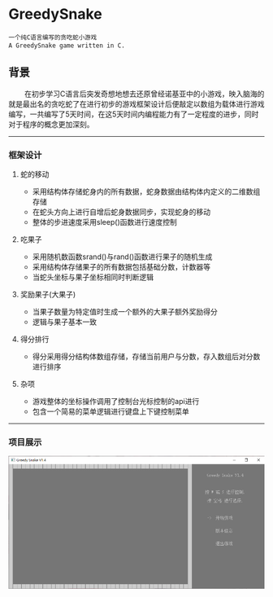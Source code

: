 # GreedySnake
    一个纯C语言编写的贪吃蛇小游戏
    A GreedySnake game written in C.

背景
---
&nbsp;&nbsp;&nbsp;&nbsp;&nbsp;&nbsp;&nbsp;&nbsp;在初步学习C语言后突发奇想地想去还原曾经诺基亚中的小游戏，映入脑海的就是最出名的贪吃蛇了在进行初步的游戏框架设计后便敲定以数组为载体进行游戏编写，一共编写了5天时间，在这5天时间内编程能力有了一定程度的进步，同时对于程序的概念更加深刻。

------

### 框架设计

1. 蛇的移动  
    * 采用结构体存储蛇身内的所有数据，蛇身数据由结构体内定义的二维数组存储
    * 在蛇头方向上进行自增后蛇身数据同步，实现蛇身的移动
    * 整体的步进速度采用sleep()函数进行速度控制


2. 吃果子
    * 采用随机数函数srand()与rand()函数进行果子的随机生成
    * 采用结构体存储果子的所有数据包括基础分数，计数器等
    * 当蛇头坐标与果子坐标相同时判断逻辑


3. 奖励果子(大果子)
    * 当果子数量为特定值时生成一个额外的大果子额外奖励得分
    * 逻辑与果子基本一致

4. 得分排行
    * 得分采用得分结构体数组存储，存储当前用户与分数，存入数组后对分数进行排序

5. 杂项
    * 游戏整体的坐标操作调用了控制台光标控制的api进行
    * 包含一个简易的菜单逻辑进行键盘上下键控制菜单

------

### 项目展示
![snake 图标](https://github.com/senyucci/GreedySnake/blob/main/GreedySnake.png)
